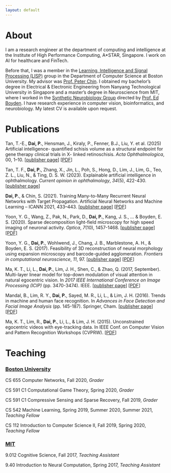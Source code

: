 ```yaml
---
layout: default
---
```


# About 

I am a research engineer at the department of computing and intelligence at the Institute of High Performance Computing, A*STAR, Singapore. 
I work on AI for healthcare and FinTech.

Before that, I was a member in the [Learning, Intelligence and Signal Processing (LISP)](http://cs-people.bu.edu/spchin/) group in the Department of Computer Science at Boston University. My advisor was [Prof. Peter Chin](https://www.cs.bu.edu/faculty/spchin/Welcome.html). I obtained my bachelor’s degree in Electrical & Electronic Engineering from Nanyang Technological University in Singapore and a master’s degree in Neuroscience from MIT, where I worked in the [Synthetic Neurobiology Group](http://syntheticneurobiology.org/) directed by [Prof. Ed Boyden](http://syntheticneurobiology.org/people/display/71/11). I have research experience in computer vision, bioinformatics, and neurobiology. My latest CV is available upon request.

# Publications

Tan, T.-E., **Dai, P.**, Hensman, J., Kiraly, P., Fenner, B.J., Liu, Y. et al.  (2025) Artificial intelligence- quantified schisis volume as a structural endpoint for gene therapy clinical trials in X- linked retinoschisis. *Acta Ophthalmologica*, 00, 1–10. [[publisher page](http://doi.org/10.1111/aos.17485)] [[PDF](./papers/100193033.pdf)]

Tan, T. F., **Dai, P.**, Zhang, X., Jin, L., Poh, S., Hong, D., Lim, J., Lim, G., Teo, Z. L., Liu, N., & Ting, D. S. W. (2023). Explainable artificial intelligence in ophthalmology. *Current opinion in ophthalmology*, *34*(5), 422-430. [[publisher page](https://journals.lww.com/co-ophthalmology/abstract/2023/09000/explainable_artificial_intelligence_in.13.aspx)]

**Dai, P.**, & Chin, S. (2021). Training Many-to-Many Recurrent Neural Networks with Target Propagation. Artificial Neural Networks and Machine Learning – ICANN 2021, 433–443. [[publisher page]](https://link.springer.com/chapter/10.1007/978-3-030-86380-7_35) [[PDF](./papers/Dai-Chin2021_Chapter_TrainingMany-to-ManyRecurrentN.pdf)]

Yoon, Y. G., Wang, Z., Pak, N., Park, D., **Dai, P.**, Kang, J. S., ... & Boyden, E. S. (2020). Sparse decomposition light-field microscopy for high speed imaging of neuronal activity. *Optica*, *7*(10), 1457-1468. [[publisher page]](https://www.osapublishing.org/optica/fulltext.cfm?uri=optica-7-10-1457&id=441774) [[PDF]](https://www.osapublishing.org/DirectPDFAccess/E899F619-BC51-60D9-E9867190B3E30813_441774/optica-7-10-1457.pdf?da=1&id=441774&seq=0&mobile=no)

Yoon, Y. G., **Dai, P.**, Wohlwend, J., Chang, J. B., Marblestone, A. H., & Boyden, E. S. (2017). Feasibility of 3D reconstruction of neural morphology using expansion microscopy and barcode-guided agglomeration. *Frontiers in computational neuroscience*, *11*, 97. [[publisher page](https://www.frontiersin.org/articles/10.3389/fncom.2017.00097/full)] [[PDF](https://www.frontiersin.org/articles/10.3389/fncom.2017.00097/pdf)]

Ma, K. T., Li, L., **Dai, P.**, Lim, J. H., Shen, C., & Zhao, Q. (2017, September). Multi-layer linear model for top-down modulation of visual attention in natural egocentric vision. In *2017 IEEE International Conference on Image Processing (ICIP)* (pp. 3470-3474). IEEE. [[publisher page](https://ieeexplore.ieee.org/document/8296927)] [[PDF](./papers/ma2017.pdf)]

Mandal, B., Lim, R. Y., **Dai, P.**, Sayed, M. R., Li, L., & Lim, J. H. (2016). Trends in machine and human face recognition. In *Advances in Face Detection and Facial Image Analysis* (pp. 145-187). Springer, Cham. [[publisher page](https://link.springer.com/chapter/10.1007/978-3-319-25958-1_7)] [[PDF](./papers/Mandal2016_Chapter_TrendsInMachineAndHumanFaceRec.pdf)]

Ma, K. T., Lim, R., **Dai, P.**, Li, L., & Lim, J. H. (2015). Unconstrained egocentric videos with eye-tracking data. In IEEE Conf. on Computer Vision and Pattern Recognition Workshops (CVPRW). [[PDF](http://sunw.csail.mit.edu/2015/papers/18_Ma_SUNw.pdf)]


# Teaching

### <u>Boston University</u>

CS 655 Computer Networks, Fall 2020, *Grader*

CS 591 C1 Computational Game Theory, Spring 2020, *Grader*

CS 591 C1 Compressive Sensing and Sparse Recovery, Fall 2019, *Grader*

CS 542 Machine Learning, Spring 2019, Summer 2020, Summer 2021, *Teaching Fellow*

CS 112 Introduction to Computer Science II, Fall 2019, Spring 2020, *Teaching Fellow*

### <u>MIT</u>

9.012 Cognitive Science, Fall 2017, *Teaching Assistant*

9.40 Introduction to Neural Computation, Spring 2017, *Teaching Assistant*
